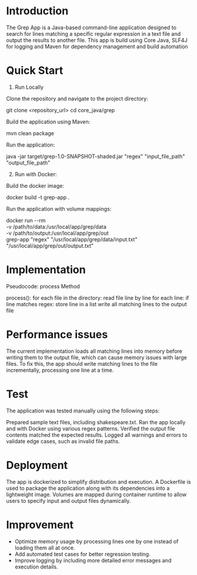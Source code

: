 # Introduction

The Grep App is a Java-based command-line application
designed to search for lines matching a specific regular expression
in a text file and output the results to another file. This app is build using Core Java,
SLF4J for logging and Maven for dependency management and build automation

# Quick Start

1. Run Locally

Clone the repository and navigate to the project directory:

git clone <repository_url>
cd core_java/grep

Build the application using Maven:

mvn clean package

Run the application:

java -jar target/grep-1.0-SNAPSHOT-shaded.jar "regex" "input_file_path" "output_file_path"

2. Run with Docker:

Build the docker image:

docker build -t grep-app .

Run the application with volume mappings:

docker run --rm \
-v /path/to/data:/usr/local/app/grep/data \
-v /path/to/output:/usr/local/app/grep/out \
grep-app "regex" "/usr/local/app/grep/data/input.txt" "/usr/local/app/grep/out/output.txt"


# Implementation

Pseudocode: process Method

process():
for each file in the directory:
read file line by line
for each line:
if line matches regex:
store line in a list
write all matching lines to the output file

# Performance issues

The current implementation loads all matching lines 
into memory before writing them to the output file, 
which can cause memory issues with large files. 
To fix this, the app should write matching lines to the file incrementally,
processing one line at a time.

# Test 

The application was tested manually using the following steps:

Prepared sample text files, including shakespeare.txt.
Ran the app locally and with Docker using various regex patterns.
Verified the output file contents matched the expected results.
Logged all warnings and errors to validate edge cases, such as invalid file paths.


# Deployment

The app is dockerized to simplify distribution and execution.
A Dockerfile is used to package the application along with its dependencies into a lightweight image.
Volumes are mapped during container runtime to allow users to specify input and output files dynamically.

# Improvement

- Optimize memory usage by processing lines one by one instead of loading them all at once.
- Add automated test cases for better regression testing.
- Improve logging by including more detailed error messages and execution details.


